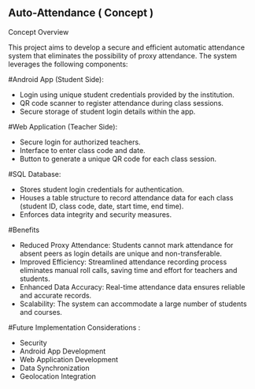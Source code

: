## Auto-Attendance ( Concept )

Concept Overview

This project aims to develop a secure and efficient automatic attendance system that eliminates the possibility of proxy attendance. The system leverages the following components:

#Android App (Student Side):

- Login using unique student credentials provided by the institution.
- QR code scanner to register attendance during class sessions.
- Secure storage of student login details within the app.


#Web Application (Teacher Side):

- Secure login for authorized teachers.
- Interface to enter class code and date.
- Button to generate a unique QR code for each class session.


#SQL Database:

- Stores student login credentials for authentication.
- Houses a table structure to record attendance data for each class (student ID, class code, date, start time, end time).
- Enforces data integrity and security measures.


#Benefits

- Reduced Proxy Attendance: Students cannot mark attendance for absent peers as login details are unique and non-transferable.
- Improved Efficiency: Streamlined attendance recording process eliminates manual roll calls, saving time and effort for teachers and students.
- Enhanced Data Accuracy: Real-time attendance data ensures reliable and accurate records.
- Scalability: The system can accommodate a large number of students and courses.

#Future Implementation Considerations : 

- Security
- Android App Development
- Web Application Development
- Data Synchronization
- Geolocation Integration

